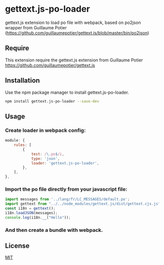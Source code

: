 # gettext.js-po-loader

gettext.js extension to load po file with webpack, based on po2json wrapper from Guillaume Potier (https://github.com/guillaumepotier/gettext.js/blob/master/bin/po2json)

## Require

This extension require the gettext.js extension from Guillaume Potier https://github.com/guillaumepotier/gettext.js

## Installation

Use the npm package manager to install gettext.js-po-loader.

```bash
npm install gettext.js-po-loader --save-dev
```

## Usage

### Create loader in webpack config:
```javascript
module: {
	rules: [
		{
			test: /\.po$/i,
			type: 'json',
			loader: 'gettext.js-po-loader',
		},
	],
},
```

### Import the po file directly from your javascript file:
```javascript
import messages from '../lang/fr/LC_MESSAGES/default.po';
import gettext from "../../node_modules/gettext.js/dist/gettext.cjs.js";
const i18n = gettext();
i18n.loadJSON(messages);
console.log(i18n.__("Hello"));
```

### And then create a bundle with webpack.

## License
[MIT](https://choosealicense.com/licenses/mit/)